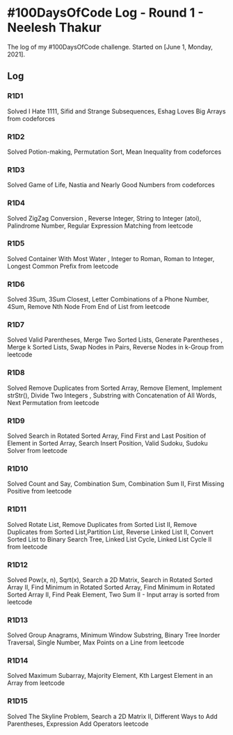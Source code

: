 # #100DaysOfCode Log - Round 1 - Neelesh Thakur

The log of my #100DaysOfCode challenge. Started on [June 1, Monday, 2021].

## Log

### R1D1 
Solved I Hate 1111, Sifid and Strange Subsequences, Eshag Loves Big Arrays from codeforces 
### R1D2 
Solved Potion-making, Permutation Sort, Mean Inequality from codeforces 
### R1D3 
Solved Game of Life, Nastia and Nearly Good Numbers from codeforces 
### R1D4 
Solved 	ZigZag Conversion , Reverse Integer, String to Integer (atoi), Palindrome Number, Regular Expression Matching from leetcode 
### R1D5 
Solved 	Container With Most Water , Integer to Roman, Roman to Integer, Longest Common Prefix from leetcode 
### R1D6 
Solved 	3Sum, 3Sum Closest, Letter Combinations of a Phone Number, 4Sum, Remove Nth Node From End of List from leetcode 
### R1D7 
Solved 	Valid Parentheses, Merge Two Sorted Lists, Generate Parentheses , Merge k Sorted Lists, Swap Nodes in Pairs, Reverse Nodes in k-Group from leetcode 
### R1D8 
Solved 	Remove Duplicates from Sorted Array, Remove Element, Implement strStr(), Divide Two Integers  , Substring with Concatenation of All Words, Next Permutation from leetcode 
### R1D9
Solved 	Search in Rotated Sorted Array, Find First and Last Position of Element in Sorted Array, Search Insert Position, Valid Sudoku, Sudoku Solver from leetcode
### R1D10
Solved 	Count and Say, Combination Sum, Combination Sum II, First Missing Positive from leetcode
### R1D11
Solved 	Rotate List, Remove Duplicates from Sorted List II, Remove Duplicates from Sorted List,Partition List, Reverse Linked List II, Convert Sorted List to Binary Search Tree, Linked List Cycle, Linked List Cycle II from leetcode
### R1D12
Solved 	Pow(x, n), Sqrt(x), Search a 2D Matrix, Search in Rotated Sorted Array II, Find Minimum in Rotated Sorted Array, Find Minimum in Rotated Sorted Array II, Find Peak Element, Two Sum II - Input array is sorted from leetcode
### R1D13
Solved Group Anagrams, Minimum Window Substring, Binary Tree Inorder Traversal, Single Number, Max Points on a Line from leetcode
### R1D14
Solved Maximum Subarray, Majority Element, Kth Largest Element in an Array from leetcode
### R1D15
Solved The Skyline Problem, Search a 2D Matrix II, Different Ways to Add Parentheses, Expression Add Operators leetcode
